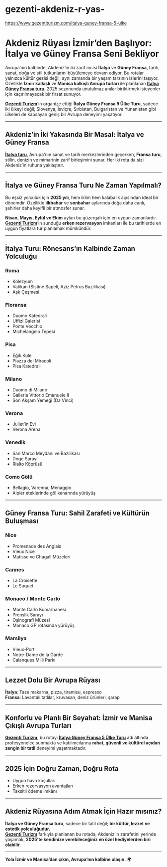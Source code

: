 # gezenti-akdeniz-r-yas-
https://www.gezentiturizm.com/italya-guney-fransa-5-ulke

# Akdeniz Rüyası İzmir’den Başlıyor: İtalya ve Güney Fransa Seni Bekliyor

Avrupa’nın kalbinde, Akdeniz’in iki zarif incisi **İtalya** ve **Güney Fransa**, tarih, sanat, doğa ve stil tutkunlarını büyülemeye devam ediyor. Bu rotalar yalnızca kültür gezisi değil; aynı zamanda bir yaşam tarzının izlerini taşıyor. Özellikle **İzmir kalkışlı** ve **Manisa kalkışlı Avrupa turları** ile planlanan **[İtalya Güney Fransa turu](https://www.gezentiturizm.com/italya-guney-fransa-5-ulke)**, 2025 sezonunda unutulmaz anılar biriktirmek isteyenler için kaçırılmayacak bir fırsat sunuyor.

[**Gezenti Turizm**](https://www.gezentiturizm.com/)’in organize ettiği **İtalya Güney Fransa 5 Ülke Turu**, sadece iki ülkeyi değil; Slovenya, İsviçre, Sırbistan, Bulgaristan ve Yunanistan gibi ülkeleri de kapsayan geniş bir Avrupa deneyimi yaşatıyor.

---

## Akdeniz’in İki Yakasında Bir Masal: İtalya ve Güney Fransa

**[İtalya turu](https://www.gezentiturizm.com/italya-guney-fransa-5-ulke)**, Avrupa'nın sanat ve tarih merkezlerinden geçerken, **Fransa turu**, stilin, denizin ve mimarinin zarif birleşimini sunar. Her iki rota da sizi Akdeniz’in ruhuna yaklaştırır.

---

## İtalya ve Güney Fransa Turu Ne Zaman Yapılmalı?

Bu eşsiz yolculuk için **2025 yılı**, hem iklim hem kalabalık açısından ideal bir dönemdir. Özellikle **ilkbahar** ve **sonbahar** aylarında doğa daha canlı, şehirler daha keyifli bir atmosfer sunar.

**Nisan, Mayıs, Eylül ve Ekim** ayları bu güzergah için en uygun zamanlardır. [**Gezenti Turizm**](https://www.gezentiturizm.com/)’in sunduğu **erken rezervasyon** imkanları ile bu tarihlerde en uygun fiyatlara tur planlamak mümkündür.

---

## İtalya Turu: Rönesans’ın Kalbinde Zaman Yolculuğu

### Roma
- Kolezyum  
- Vatikan (Sistine Şapeli, Aziz Petrus Bazilikası)  
- Aşk Çeşmesi  

### Floransa
- Duomo Katedrali  
- Uffizi Galerisi  
- Ponte Vecchio  
- Michelangelo Tepesi  

### Pisa
- Eğik Kule  
- Piazza dei Miracoli  
- Pisa Katedrali  

### Milano
- Duomo di Milano  
- Galleria Vittorio Emanuele II  
- Son Akşam Yemeği (Da Vinci)  

### Verona
- Juliet’in Evi  
- Verona Arena  

### Venedik
- San Marco Meydanı ve Bazilikası  
- Doge Sarayı  
- Rialto Köprüsü  

### Como Gölü
- Bellagio, Varenna, Menaggio  
- Alpler eteklerinde göl kenarında yürüyüş  

---

## Güney Fransa Turu: Sahil Zarafeti ve Kültürün Buluşması

### Nice
- Promenade des Anglais  
- Vieux Nice  
- Matisse ve Chagall Müzeleri  

### Cannes
- La Croisette  
- Le Suquet  

### Monaco / Monte Carlo
- Monte Carlo Kumarhanesi  
- Prenslik Sarayı  
- Oşinografi Müzesi  
- Monaco GP rotasında yürüyüş  

### Marsilya
- Vieux-Port  
- Notre-Dame de la Garde  
- Calanques Milli Parkı  

---

## Lezzet Dolu Bir Avrupa Rüyası

**İtalya**: Taze makarna, pizza, tiramisu, espresso  
**Fransa**: Lavantalı tatlılar, kruvasan, deniz ürünleri, şarap

---

## Konforlu ve Planlı Bir Seyahat: İzmir ve Manisa Çıkışlı Avrupa Turları

**[Gezenti Turizm](https://www.gezentiturizm.com/)**, bu rotayı **[İtalya Güney Fransa 5 Ülke Turu](https://www.gezentiturizm.com/italya-guney-fransa-5-ulke)** adı altında profesyonelce sunmakta ve katılımcılarına **rahat, güvenli ve kültürel açıdan zengin bir tatil** deneyimi yaşatmaktadır.

---

## 2025 İçin Doğru Zaman, Doğru Rota

- Uygun hava koşulları  
- Erken rezervasyon avantajları  
- Taksitli ödeme imkânı  

---

## Akdeniz Rüyasına Adım Atmak İçin Hazır mısınız?

**İtalya ve Güney Fransa turu**, sadece bir tatil değil; **bir kültür, lezzet ve estetik yolculuğudur.**  
[**Gezenti Turizm**](https://www.gezentiturizm.com/) farkıyla planlanan bu rotada, Akdeniz’in zarafetini yerinde yaşamak, **2025’te kendinize verebileceğiniz en özel hediyelerden biri olabilir.**

---

**Yola İzmir ve Manisa’dan çıkın, Avrupa’nın kalbine ulaşın.** 🌍

